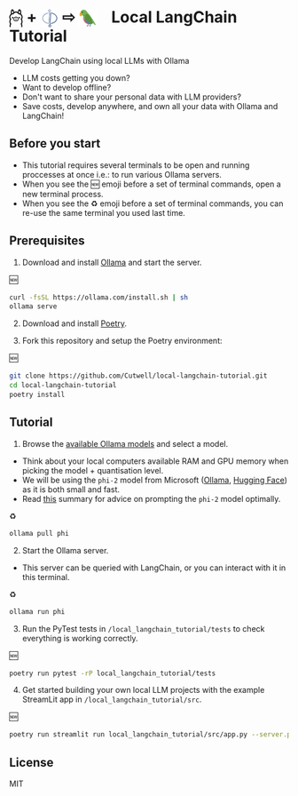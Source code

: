 # <img src="resources/ollama.png" style="height:32px;margin-bottom:-8px;"> + <img src="local_langchain_tutorial/src/phi.svg" style="height:32px;margin-bottom:-8px;"> ⇨ <img src="resources/langchain.png" style="height:32px;padding-right:20px;margin-bottom:-8px;"> Local LangChain Tutorial
 Develop LangChain using local LLMs with Ollama

* LLM costs getting you down?
* Want to develop offline?
* Don't want to share your personal data with LLM providers?
* Save costs, develop anywhere, and own all your data with Ollama and LangChain!

## Before you start

* This tutorial requires several terminals to be open and running proccesses at once i.e.: to run various Ollama servers.
* When you see the 🆕 emoji before a set of terminal commands, open a new terminal process.
* When you see the ♻️ emoji before a set of terminal commands, you can re-use the same terminal you used last time.

## Prerequisites

1. Download and install [Ollama](https://ollama.com/download) and start the server.

🆕
```sh
curl -fsSL https://ollama.com/install.sh | sh
ollama serve
```

2. Download and install [Poetry](https://python-poetry.org/docs/#installing-with-the-official-installer).

3. Fork this repository and setup the Poetry environment:

🆕
```sh
git clone https://github.com/Cutwell/local-langchain-tutorial.git
cd local-langchain-tutorial
poetry install
```

## Tutorial

1. Browse the [available Ollama models](https://ollama.com/library) and select a model.

* Think about your local computers available RAM and GPU memory when picking the model + quantisation level.
* We will be using the `phi-2` model from Microsoft ([Ollama](https://ollama.com/library/phi), [Hugging Face](https://huggingface.co/microsoft/phi-2)) as it is both small and fast.
* Read [this](https://www.promptingguide.ai/models/phi-2) summary for advice on prompting the `phi-2` model optimally.

♻️
```sh
ollama pull phi
```

2. Start the Ollama server.

* This server can be queried with LangChain, or you can interact with it in this terminal.

♻️
```sh
ollama run phi
```

3. Run the PyTest tests in `/local_langchain_tutorial/tests` to check everything is working correctly.

🆕
```sh
poetry run pytest -rP local_langchain_tutorial/tests
```

4. Get started building your own local LLM projects with the example StreamLit app in `/local_langchain_tutorial/src`.

🆕
```sh
poetry run streamlit run local_langchain_tutorial/src/app.py --server.port=8080
```


## License
MIT
